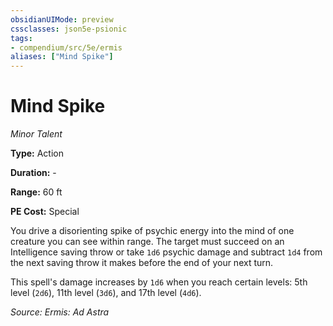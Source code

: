 ```yaml
---
obsidianUIMode: preview
cssclasses: json5e-psionic
tags:
- compendium/src/5e/ermis
aliases: ["Mind Spike"]
---
```

# Mind Spike
*Minor Talent*  

**Type:** Action

**Duration:** -

**Range:** 60 ft

**PE Cost:** Special

You drive a disorienting spike of psychic energy into the mind of one creature you can see within range. The target must succeed on an Intelligence saving throw or take `1d6` psychic damage and subtract `1d4` from the next saving throw it makes before the end of your next turn.

This spell's damage increases by `1d6` when you reach certain levels: 5th level (`2d6`), 11th level (`3d6`), and 17th level (`4d6`).

*Source: Ermis: Ad Astra*